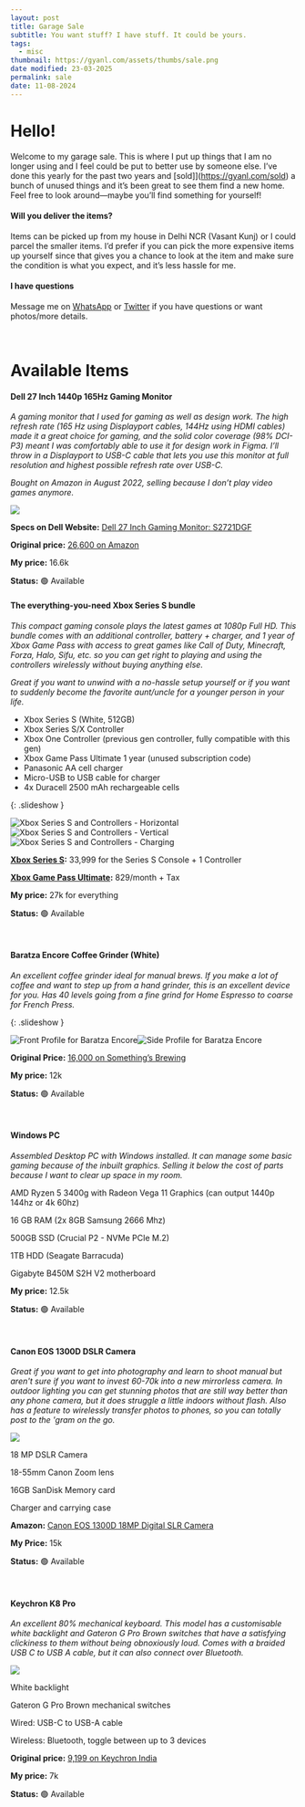 ```yaml
---
layout: post
title: Garage Sale
subtitle: You want stuff? I have stuff. It could be yours.
tags:
  - misc
thumbnail: https://gyanl.com/assets/thumbs/sale.png
date modified: 23-03-2025
permalink: sale
date: 11-08-2024
---
```


# Hello!

Welcome to my garage sale. This is where I put up things that I am no longer using and I feel could be put to better use by someone else. I’ve done this yearly for the past two years and [sold]](https://gyanl.com/sold) a bunch of unused things and it’s been great to see them find a new home. Feel free to look around—maybe you’ll find something for yourself!

#### Will you deliver the items?

Items can be picked up from my house in Delhi NCR (Vasant Kunj) or I could parcel the smaller items. I’d prefer if you can pick the more expensive items up yourself since that gives you a chance to look at the item and make sure the condition is what you expect, and it’s less hassle for me.

#### I have questions

Message me on [WhatsApp](https://api.whatsapp.com/send/?phone=7982121546&text&type=phone_number) or [Twitter](https://twitter.com/gyanl) if you have questions or want photos/more details. 

<br>

# Available Items

#### Dell 27 Inch 1440p 165Hz Gaming Monitor

_A gaming monitor that I used for gaming as well as design work. The high refresh rate (165 Hz using Displayport cables, 144Hz using HDMI cables) made it a great choice for gaming, and the solid color coverage (98% DCI-P3) meant I was comfortably able to use it for design work in Figma. I’ll throw in a Displayport to USB-C cable that lets you use this monitor at full resolution and highest possible refresh rate over USB-C._

_Bought on Amazon in August 2022, selling because I don’t play video games anymore._

![](https://gyanl.com/assets/sale-dell-monitor.jpg)

**Specs on Dell Website:** [Dell 27 Inch Gaming Monitor: S2721DGF](https://www.dell.com/en-us/shop/dell-27-gaming-monitor-s2721dgf/apd/210-axeh/monitors-monitor-accessories)

**Original price:** [26,600 on Amazon](https://www.amazon.in/dp/B08FRH6CVM?ref_=ppx_hzod_title_dt_b_fed_asin_title_0_0)

**My price:** 16.6k

**Status:** 🟢 Available

#### The everything-you-need Xbox Series S bundle

_This compact gaming console plays the latest games at 1080p Full HD. This bundle comes with an additional controller, battery + charger, and 1 year of Xbox Game Pass with access to great games like Call of Duty, Minecraft, Forza, Halo, Sifu, etc. so you can get right to playing and using the controllers wirelessly without buying anything else._

_Great if you want to unwind with a no-hassle setup yourself or if you want to suddenly become the favorite aunt/uncle for a younger person in your life._

- Xbox Series S (White, 512GB)
- Xbox Series S/X Controller
- Xbox One Controller (previous gen controller, fully compatible with this gen)
- Xbox Game Pass Ultimate 1 year (unused subscription code)
- Panasonic AA cell charger
- Micro-USB to USB cable for charger
- 4x Duracell 2500 mAh rechargeable cells

{: .slideshow }

![Xbox Series S and Controllers - Horizontal](https://gyanl.com/assets/sale-xbox-set-0.jpg)![Xbox Series S and Controllers - Vertical](https://gyanl.com/assets/sale-xbox-set-1.jpg)![Xbox Series S and Controllers - Charging](https://gyanl.com/assets/sale-xbox-set-2.jpg)

**[Xbox Series S](https://www.amazon.in/Xbox-Series-S/dp/B08J89D6BW/ref=sr_1_1_sspa?dib=eyJ2IjoiMSJ9.T0cpfddAxSpQjnQVV_GkJLo6_jI-lxosPv26omc-nRoc7okuL-DllncjMExp7_SjoohszXTMV7QtMSLb8E6mM-IPw9CGXgt57ggBCfnLDCfHMRXvJjwlOaVbnf5FHODblgepoQ93zPFKJt-sWvUwtLZtSiQ4pOME5__6s0tcODajBW-jSgffQ3dnn3x1Gc7X8dDcbwxMJPhD_ICF0XxvBqNndT1zZxMCYbF-fWcf838.YlgVjWK_V0tcSVEm1PA9X0CGDGzWKz-zJbZx015wSOo&dib_tag=se&keywords=xbox%2Bseries%2Bs&qid=1731235086&sr=8-1-spons&sp_csd=d2lkZ2V0TmFtZT1zcF9hdGY&th=1):** 33,999 for the Series S Console + 1 Controller

**[Xbox Game Pass Ultimate](https://www.xbox.com/en-IN/games/store/xbox-game-pass-ultimate/CFQ7TTC0KHS0/0007):** 829/month + Tax

**My price:** 27k for everything

**Status:** 🟢 Available

<br>

#### Baratza Encore Coffee Grinder (White)

*An excellent coffee grinder ideal for manual brews. If you make a lot of coffee and want to step up from a hand grinder, this is an excellent device for you. Has 40 levels going from a fine grind for Home Espresso to coarse for French Press.* 

{: .slideshow }

![Front Profile for Baratza Encore](https://gyanl.com/assets/sale-baratza-encore-0.jpg)![Side Profile for Baratza Encore](https://gyanl.com/assets/sale-baratza-encore-1.jpg)

**Original Price:** [16,000 on Something’s Brewing](https://somethingsbrewing.in/products/baratza-encore?variant=35924357873819)

**My price:** 12k

**Status:** 🟢 Available

<br>

#### Windows PC

_Assembled Desktop PC with Windows installed. It can manage some basic gaming because of the inbuilt graphics. Selling it below the cost of parts because I want to clear up space in my room._

AMD Ryzen 5 3400g with Radeon Vega 11 Graphics (can output 1440p 144hz or 4k 60hz)

16 GB RAM (2x 8GB Samsung 2666 Mhz)

500GB SSD (Crucial P2 - NVMe PCIe M.2) 

1TB HDD (Seagate Barracuda)

Gigabyte B450M S2H V2 motherboard

**My price:** 12.5k

**Status:** 🟢 Available

<br>

#### Canon EOS 1300D DSLR Camera

*Great if you want to get into photography and learn to shoot manual but aren't sure if you want to invest 60-70k into a new mirrorless camera. In outdoor lighting you can get stunning photos that are still way better than any phone camera, but it does struggle a little indoors without flash. Also has a feature to wirelessly transfer photos to phones, so you can totally post to the 'gram on the go.*

![](https://gyanl.com/assets/sale-dslr.jpg)

18 MP DSLR Camera

18-55mm Canon Zoom lens

16GB SanDisk Memory card

Charger and carrying case

**Amazon:** [Canon EOS 1300D 18MP Digital SLR Camera](https://www.amazon.in/Canon-EOS-1300D-Digital-18-55mm/dp/B01D4EYNUG)

**My Price:** 15k

**Status:** 🟢 Available

<br>

#### Keychron K8 Pro

_An excellent 80% mechanical keyboard. This model has a customisable white backlight and Gateron G Pro Brown switches that have a satisfying clickiness to them without being obnoxiously loud. Comes with a braided USB C to USB A cable, but it can also connect over Bluetooth._

![](https://gyanl.com/assets/sale-keychron-k8-pro.jpg)

White backlight

Gateron G Pro Brown mechanical switches

Wired: USB-C to USB-A cable

Wireless: Bluetooth, toggle between up to 3 devices

**Original price:** [9,199 on Keychron India](https://keychron.in/product/keychron-k8-pro-qmk-via-wireless-mechanical-keyboard/)

**My price:** 7k

**Status:** 🟢 Available

<br>
